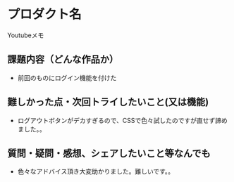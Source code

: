 # プロダクト名

Youtubeメモ

## 課題内容（どんな作品か）

- 前回のものにログイン機能を付けた

## 難しかった点・次回トライしたいこと(又は機能)

- ログアウトボタンがデカすぎるので、CSSで色々試したのですが直せず諦めました。。

## 質問・疑問・感想、シェアしたいこと等なんでも

- 色々なアドバイス頂き大変助かりました。難しいです。。